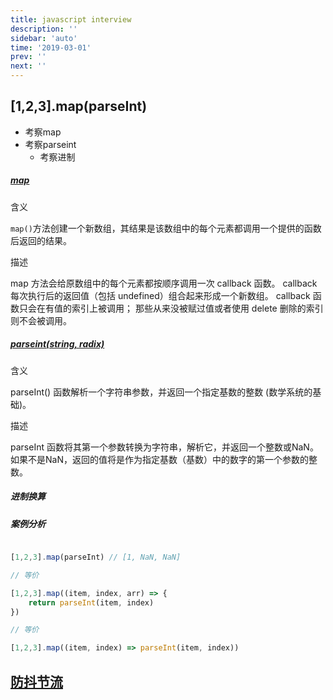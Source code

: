 ```yaml
---
title: javascript interview
description: ''
sidebar: 'auto'
time: '2019-03-01'
prev: ''
next: ''
---
```




## [1,2,3].map(parseInt)

+ 考察map
+ 考察parseint
	- 考察进制
	
##### [map](https://developer.mozilla.org/zh-CN/docs/Web/JavaScript/Reference/Global_Objects/Array/map)

含义

`map()`方法创建一个新数组，其结果是该数组中的每个元素都调用一个提供的函数后返回的结果。

描述

map 方法会给原数组中的每个元素都按顺序调用一次  callback 函数。
callback 每次执行后的返回值（包括 undefined）组合起来形成一个新数组。 
callback 函数只会在有值的索引上被调用；
那些从来没被赋过值或者使用 delete 删除的索引则不会被调用。

##### [parseint(string, radix)](https://developer.mozilla.org/zh-CN/docs/Web/JavaScript/Reference/Global_Objects/parseInt)

含义

parseInt() 函数解析一个字符串参数，并返回一个指定基数的整数 (数学系统的基础)。

描述

parseInt 函数将其第一个参数转换为字符串，解析它，并返回一个整数或NaN。
如果不是NaN，返回的值将是作为指定基数（基数）中的数字的第一个参数的整数。

##### 进制换算

##### 案例分析

``` js

[1,2,3].map(parseInt) // [1, NaN, NaN]

// 等价

[1,2,3].map((item, index, arr) => {
	return parseInt(item, index)
})

// 等价

[1,2,3].map((item, index) => parseInt(item, index))


```

## [防抖节流](/js-debounce-throttle)